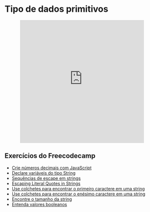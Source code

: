 # Tipo de dados primitivos
<center>
<iframe src="https://rodrigoprestesmachado.github.io/cpw2/slides/javascript1/index.html#/4" title="Introdução" width="80%" height="400" style="border:none;"></iframe>
</center>

## Exercícios do Freecodecamp

* [Crie números decimais com JavaScript](https://www.freecodecamp.org/learn/javascript-algorithms-and-data-structures/basic-javascript/create-decimal-numbers-with-javascript)
* [Declare variáveis do tipo String](https://www.freecodecamp.org/learn/javascript-algorithms-and-data-structures/basic-javascript/declare-string-variables)
* [Sequências de escape em strings](https://www.freecodecamp.org/learn/javascript-algorithms-and-data-structures/basic-javascript/escape-sequences-in-strings)
* [Escaping Literal Quotes in Strings](https://www.freecodecamp.org/learn/javascript-algorithms-and-data-structures/basic-javascript/escaping-literal-quotes-in-strings)
* [Use colchetes para encontrar o primeiro caractere em uma string](https://www.freecodecamp.org/learn/javascript-algorithms-and-data-structures/basic-javascript/use-bracket-notation-to-find-the-first-character-in-a-string)
* [Use colchetes para encontrar o enésimo caractere em uma string](https://www.freecodecamp.org/learn/javascript-algorithms-and-data-structures/basic-javascript/use-bracket-notation-to-find-the-nth-to-last-character-in-a-string)
* [Encontre o tamanho da string](https://www.freecodecamp.org/learn/javascript-algorithms-and-data-structures/basic-javascript/find-the-length-of-a-string)
* [Entenda valores booleanos](https://www.freecodecamp.org/learn/javascript-algorithms-and-data-structures/basic-javascript/understanding-boolean-values)

